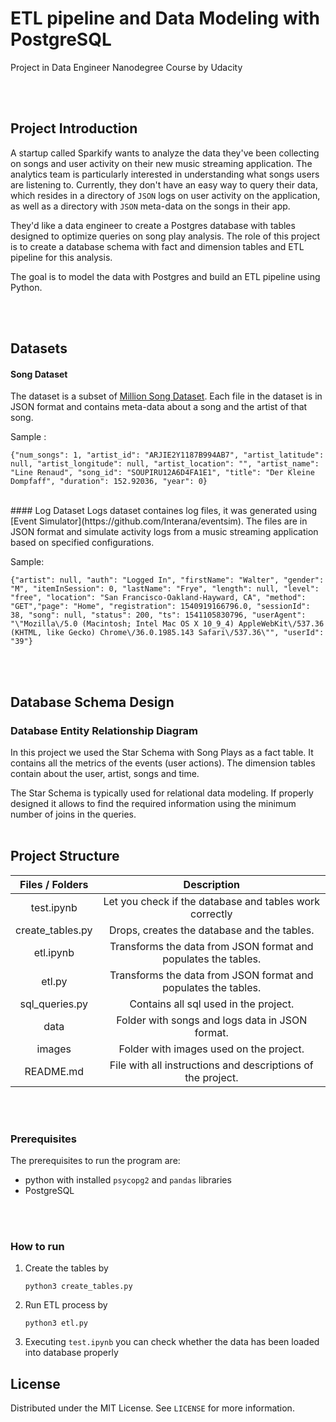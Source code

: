 # ETL pipeline and Data Modeling with PostgreSQL

<p align="left">
  Project in Data Engineer Nanodegree Course by Udacity
 </p>

<br><br>

## Project Introduction

<!-- Short description of the project -->

A startup called Sparkify wants to analyze the data they've been collecting on songs and user activity on their new music streaming application. The analytics team is particularly interested in understanding what songs users are listening to. Currently, they don't have an easy way to query their data, which resides in a directory of `JSON` logs on user activity on the application, as well as a directory with `JSON` meta-data on the songs in their app.

They'd like a data engineer to create a Postgres database with tables designed to optimize queries on song play analysis. The role of this project is to create a database schema with fact and dimension tables and ETL pipeline for this analysis.

The goal is to model the data with Postgres and build an ETL pipeline using Python.

<br><br>

## Datasets

#### Song Dataset

The dataset is a subset of [Million Song Dataset](http://millionsongdataset.com/). Each file in the dataset is in JSON format and contains meta-data about a song and the artist of that song.

Sample :

```
{"num_songs": 1, "artist_id": "ARJIE2Y1187B994AB7", "artist_latitude": null, "artist_longitude": null, "artist_location": "", "artist_name": "Line Renaud", "song_id": "SOUPIRU12A6D4FA1E1", "title": "Der Kleine Dompfaff", "duration": 152.92036, "year": 0}
```

<br>
#### Log Dataset
Logs dataset containes log files, it was generated using [Event Simulator](https://github.com/Interana/eventsim).  The files are in JSON format and simulate activity logs from a music streaming application based on specified configurations.

Sample:

```
{"artist": null, "auth": "Logged In", "firstName": "Walter", "gender": "M", "itemInSession": 0, "lastName": "Frye", "length": null, "level": "free", "location": "San Francisco-Oakland-Hayward, CA", "method": "GET","page": "Home", "registration": 1540919166796.0, "sessionId": 38, "song": null, "status": 200, "ts": 1541105830796, "userAgent": "\"Mozilla\/5.0 (Macintosh; Intel Mac OS X 10_9_4) AppleWebKit\/537.36 (KHTML, like Gecko) Chrome\/36.0.1985.143 Safari\/537.36\"", "userId": "39"}
```

<br><br>

## Database Schema Design

### Database Entity Relationship Diagram

In this project we used the Star Schema with Song Plays as a fact table. It contains all the metrics of the events (user actions). The dimension tables contain about the user, artist, songs and time.

The Star Schema is typically used for relational data modeling. If properly designed it allows to find the required information using the minimum number of joins in the queries.
<br><br>

## Project Structure

| Files / Folders  |                          Description                           |
| :--------------: | :------------------------------------------------------------: |
|    test.ipynb    |    Let you check if the database and tables work correctly     |
| create_tables.py |          Drops, creates the database and the tables.           |
|    etl.ipynb     | Transforms the data from JSON format and populates the tables. |
|      etl.py      | Transforms the data from JSON format and populates the tables. |
|  sql_queries.py  |             Contains all sql used in the project.              |
|       data       |        Folder with songs and logs data in JSON format.         |
|      images      |            Folder with images used on the project.             |
|    README.md     |  File with all instructions and descriptions of the project.   |

<br><br>

### Prerequisites

The prerequisites to run the program are:

- python with installed `psycopg2` and `pandas` libraries
- PostgreSQL

<br><br>

### How to run

1. Create the tables by

   ```
   python3 create_tables.py
   ```

2. Run ETL process by

   ```
   python3 etl.py
   ```

3. Executing `test.ipynb` you can check whether the data has been loaded into database properly

<!-- LICENSE -->

## License

Distributed under the MIT License. See `LICENSE` for more information.

<!-- CONTACT -->
